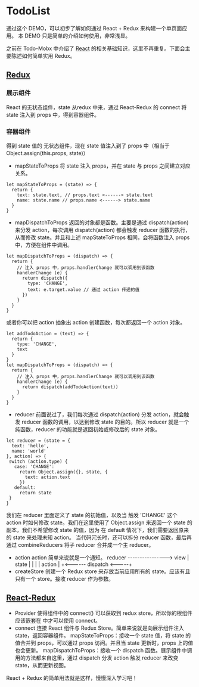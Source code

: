 # TodoList
通过这个 DEMO，可以初步了解如何通过 React + Redux 来构建一个单页面应用。
本 DEMO 只是简单的介绍如何使用，非常浅显。

之前在 Todo-Mobx 中介绍了 [React](https://github.com/Hunter-Gu/TodoList/tree/master/demos/todo-mobx#react) 的相关基础知识，这里不再重复。下面会主要陈述如何简单实用 Redux。

## [Redux](#redux)
### 展示组件
React 的无状态组件，state 从redux 中来，通过 React-Redux 的 connect 将 state 注入到 props 中，得到容器组件。

### 容器组件
得到 state 值的 无状态组件，现在 state 值注入到了 props 中（相当于 Object.assign(this.props, state)）
 - mapStateToProps
 将 state 注入 props，并在 state 与 props 之间建立对应关系。
 ```
 let mapStateToProps = (state) => {
   return {
     text: state.text, // props.text <------> state.text
     name: state.name // props.name <------> state.name
   }
 }
 ```
 - mapDispatchToProps
 返回的对象都是函数。主要是通过 dispatch(action) 来分发 action，每次调用 dispatch(action) 都会触发 reducer 函数的执行，从而修改 state。并且和上述 mapStateToProps 相同，会将函数注入 props 中，方便在组件中调用。
 ```
 let mapDispatchToProps = (dispatch) => {
   return {
     // 注入 props 中，props.handlerChange 就可以调用到该函数
     handlerChange (e) {
       return dispatch({
         type: 'CHANGE',
         text: e.target.value // 通过 action 传递的值
       })
     }
   }
 }
 ```
 或者你可以把 action 抽象出 action 创建函数，每次都返回一个 action 对象。
 ```
 let addTodoAction = (text) => {
   return {
     type: 'CHANGE',
     text
   }
 }
 let mapDispatchToProps = (dispatch) => {
   return {
     // 注入 props 中，props.handlerChange 就可以调用到该函数
     handlerChange (e) {
       return dispatch(addTodoAction(text))
     }
   }
 }
 ```
 - reducer
 前面说过了，我们每次通过 dispatch(action) 分发 action，就会触发 reducer 函数的调用，以达到修改 state 的目的。所以 reducer 就是一个纯函数，reducer 的功能就是返回初始或修改后的 state 对象。
 ```
 let reducer = (state = {
   text: 'hello',
   name: 'world'
 }, action) => {
  switch (action.type) {
    case: 'CHANGE':
      return Object.assign({}, state, {
        text: action.text
      })
    default:
      return state
  }
 }
 ```
 我们在 reducer 里面定义了 state 的初始值，以及当 触发 'CHANGE' 这个 action 时如何修改 state。我们在这里使用了 Object.assign 来返回一个 state 的副本，我们不希望修改 state 的值，因为 在 default 情况下，我们需要返回原来的 state 来处理未知 action。
 当代码冗长时，还可以拆分 reducer 函数，最后再通过 combineReducers 将子 reducer 合并成一个主 reducer。
 - action
 action 简单来说就是一个通知。
                 reducer ----------------> view
                    |           state       |
                    |                       |
                    | action                |
                    +<------ dispatch <-----+
 - createStore
 创建一个 Redux store 来存放当前应用所有的 state。应该有且只有一个 store。接收 reducer 作为参数。

## [React-Redux](#react-redux)
 - Provider
 <Provider store> 使得组件中的 connect() 可以获取到 redux store，所以你的根组件应该嵌套在 <Provider> 中才可以使用 connect。
 - connect
 连接 React 组件与 Redux Store。简单来说就是向展示组件注入state，返回容器组件。
 mapStateToProps：接收一个 state 值，将 state 的值合并到 props，可以通过 props 访问。并且当 state 更新时，props 上的值也会更新。
 mapDispatchToProps：接收一个 dispatch 函数。展示组件中调用的方法都来自这里，通过 dispatch 分发 action 触发 reducer 来改变 state，从而更新视图。

React + Redux 的简单用法就是这样，慢慢深入学习吧！
